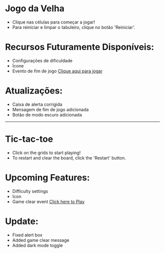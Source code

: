 # Jogo da Velha
- Clique nas células para começar a jogar!
- Para reiniciar e limpar o tabuleiro, clique no botão 'Reiniciar'.

# Recursos Futuramente Disponíveis:
- Configurações de dificuldade
- Ícone
- Evento de fim de jogo
<a href="https://gabriela22204.github.io/"> Clique aqui para jogar </a>

# Atualizações:
- Caixa de alerta corrigida
- Mensagem de fim de jogo adicionada
- Botão de modo escuro adicionada

-------------------------------------------------------------
# Tic-tac-toe
- Click on the grids to start playing!
- To restart and clear the board, click the 'Restart' button.

# Upcoming Features:
- Difficulty settings
- Icon
- Game clear event
<a href="https://gabriela22204.github.io/"> Click here to Play </a>

# Update:
- Fixed alert box
- Added game clear message
- Added dark mode toggle
